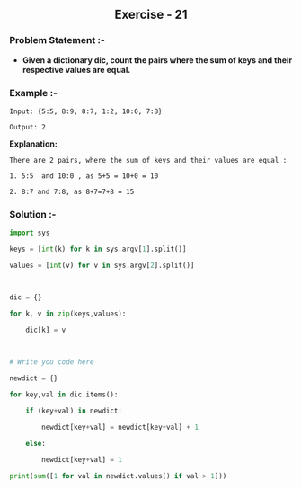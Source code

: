 <center><h2>Exercise - 21</h2> </center>

### Problem Statement :-
* **Given a dictionary dic, count the pairs where the sum of keys and their respective values are equal.**

### Example :-
```shell
Input: {5:5, 8:9, 8:7, 1:2, 10:0, 7:8}

Output: 2

```
**Explanation:**
```shell
There are 2 pairs, where the sum of keys and their values are equal :

1. 5:5  and 10:0 , as 5+5 = 10+0 = 10

2. 8:7 and 7:8, as 8+7=7+8 = 15
```
### Solution :-
```python
import sys

keys = [int(k) for k in sys.argv[1].split()]

values = [int(v) for v in sys.argv[2].split()]



dic = {}

for k, v in zip(keys,values):

    dic[k] = v

   

# Write you code here

newdict = {}

for key,val in dic.items():

    if (key+val) in newdict:

        newdict[key+val] = newdict[key+val] + 1

    else:

        newdict[key+val] = 1

print(sum([1 for val in newdict.values() if val > 1]))
```


